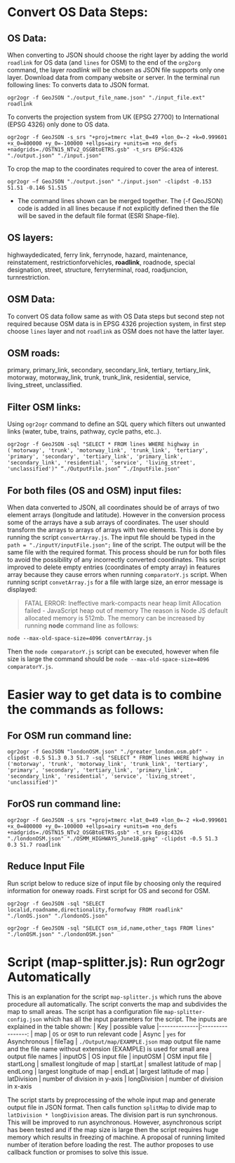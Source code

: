 # Convert OS Data Steps:
## OS Data:
When converting to JSON should choose the right layer by adding the world `roadlink` for OS data (and `lines` for OSM) to the end of the `org2org` command, the layer *roadlink* will be chosen as JSON file supports only one layer.
Download data from company website or server.
In the terminal run following lines:
To converts data to JSON format.
```
ogr2ogr -f GeoJSON "./output_file_name.json" "./input_file.ext" roadlink
```

To converts the projection system from UK (EPSG 27700) to International (EPSG 4326) only done to OS data.
```
ogr2ogr -f GeoJSON -s_srs "+proj=tmerc +lat_0=49 +lon_0=-2 +k=0.999601 +x_0=400000 +y_0=-100000 +ellps=airy +units=m +no_defs +nadgrids=./OSTN15_NTv2_OSGBtoETRS.gsb" -t_srs EPSG:4326 "./output.json" "./input.json"
```

To crop the map to the coordinates required to cover the area of interest.
```
ogr2ogr —f GeoJSON "./output.json" "./input.json" -clipdst -0.153 51.51 -0.146 51.515
```

* The command lines shown can be merged together. The (-f GeoJSON) code is added in all lines because if not explicitly defined then the file will be saved in the default file format (ESRI Shape-file).

## OS layers:
highwaydedicated, ferry link, ferrynode, hazard, maintenance, reinstatement, restrictionforvehicles, **roadlink**, roadnode, special designation, street, structure, ferryterminal, road, roadjuncion, turnrestriction.

## OSM Data:
To convert OS data follow same as with OS Data steps but second step not required because OSM data is in EPSG 4326 projection system, in first step choose `lines` layer and not `roadlink` as OSM does not have the latter layer.

## OSM roads:
primary, primary_link, secondary, secondary_link, tertiary, tertiary_link, motorway, motorway_link, trunk, trunk_link, residential, service, living_street, unclassified.

## Filter OSM links:
Using `ogr2ogr` command to define an SQL query which filters out unwanted links (water, tube, trains, pathway, cycle paths, etc..).
```
ogr2ogr -f GeoJSON -sql "SELECT * FROM lines WHERE highway in ('motorway', 'trunk', 'motorway_link', 'trunk_link', 'tertiary', 'primary', 'secondary', 'tertiary_link', 'primary_link', 'secondary_link', 'residential', 'service', 'living_street', 'unclassified')" “./OutputFile.json” “./InputFile.json"
```

## For both files (OS and OSM) input files:
When data converted to JSON, all coordinates should be of arrays of two element arrays (longitude and latitude). However in the conversion process some of the arrays have a sub arrays of coordinates. The user should transform the arrays to arrays of arrays with two elements. This is done by running the script `convertArray.js`. The input file should be typed in the `path = "./inputY/inputFile.json";` line of the script. The output will be the same file with the required format. This process should be run for both files to avoid the possibility of any incorrectly converted coordinates. This script improved to delete empty entries (coordinates of empty array) in features array because they cause errors when running `comparatorY.js` script.
When running script `convetArray.js` for a file with large size, an error message is displayed:
>FATAL ERROR: Ineffective mark-compacts near heap limit Allocation failed - JavaScript heap out of memory
The reason is Node JS default allocated memory is 512mb. The memory can be increased by running **node** command line as follows:
```
node --max-old-space-size=4096 convertArray.js
```
Then the `node comparatorY.js` script can be executed, however when file size is large the command should be `node --max-old-space-size=4096 comparatorY.js`.

# Easier way to get data is to combine the commands as follows:
## For OSM run command line:
```
ogr2ogr -f GeoJSON "londonOSM.json" "./greater_london.osm.pbf" -clipdst -0.5 51.3 0.3 51.7 -sql "SELECT * FROM lines WHERE highway in ('motorway', 'trunk', 'motorway_link', 'trunk_link', 'tertiary', 'primary', 'secondary', 'tertiary_link', 'primary_link', 'secondary_link', 'residential', 'service', 'living_street', 'unclassified')"
```

## ForOS run command line:
```
ogr2ogr -f GeoJSON -s_srs "+proj=tmerc +lat_0=49 +lon_0=-2 +k=0.999601 +x_0=400000 +y_0=-100000 +ellps=airy +units=m +no_defs +nadgrids=./OSTN15_NTv2_OSGBtoETRS.gsb" -t_srs Epsg:4326 "./londonOSM.json" "./OSMM_HIGHWAYS_June18.gpkg" -clipdst -0.5 51.3 0.3 51.7 roadlink
```

## Reduce Input File
Run script below to reduce size of input file by choosing only the required information for oneway roads. First script for OS and second for OSM.
```
ogr2ogr -f GeoJSON -sql "SELECT localid,roadname,directionality,formofway FROM roadlink" "./lonOS.json" "./londonOS.json"
```
```
ogr2ogr -f GeoJSON -sql "SELECT osm_id,name,other_tags FROM lines" "./lonOSM.json" "./londonOSM.json"
```

# Script (map-splitter.js): Run ogr2ogr Automatically
This is an explanation for the script `map-splitter.js` which runs the above procedure all automatically. The script converts the map and subdivides the map to small areas. The script has a configuration file `map-splitter-config.json` which has all the input parameters for the script. The inputs are explained in the table shown:
| Key          | possible value
|--------------|:----------------:
| map          | `OS` or `OSM` to run relevant code
| Async        | `yes` for Asynchronous
| fileTag      | `./Output/map/EXAMPLE.json` map output file name and the file name without extension (EXAMPLE) is used for  small area output file names
| inputOS      | OS input file
| inputOSM     | OSM input file
| startLong    | smallest longitude of map
| startLat     | smallest latitude of map
| endLong      | largest longitude of map
| endLat       | largest latitude of map
| latDivision  | number of division in y-axis
| longDivision | number of division in x-axis

The script starts by preprocessing of the whole input map and generate output file in JSON format. Then calls function `splitMap` to divide map to `latDivision * longDivision` areas. The division part is run synchronous. This will be improved to run asynchronous.
However, asynchronous script has been tested and if the map size is large then the script requires huge memory which results in freezing of machine. A proposal of running limited number of iteration before loading the rest. The author proposes to use callback function or promises to solve this issue.
